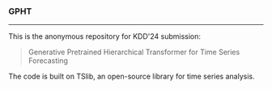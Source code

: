 ### GPHT

---

This is the anonymous repository for KDD'24 submission:

> Generative Pretrained Hierarchical Transformer for Time Series Forecasting  

The code is built on TSlib, an open-source library for time series analysis.